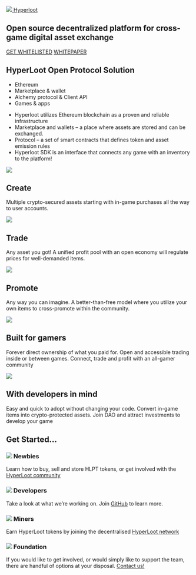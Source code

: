 <section class="section intro">

  [![](assets/logo.svg) Hyperloot](/)

  # Open source decentralized platform for cross-game digital asset exchange

  [GET WHITELISTED](https://goo.gl/forms/nWaCLnXFqjoZSxn02)
  [WHITEPAPER](https://goo.gl/forms/lvrgRCfZNuyEQlCF2)

  <!-- Hyperloot is an open-source platform that turns in-game items into crypto-assets backed by tokens.
  It's build around a proven tech stack utilizing the most proven standards.
  We are creating a gamer community-driven platform
  to interact with developers as a Hyperloot DAO. -->

</section>

<section class="section solution">

  ## HyperLoot Open Protocol Solution
  <!-- Backing in-game items with tradeable tokens, empowering peer-to-peer cross-game trading through a marketplace. -->

  <div class="block layers-3d">

  * Ethereum
  * Marketplace & wallet
  * Alchemy protocol & Client API
  * Games & apps


  </div>
  <div class="block">

  * Hyperloot utilizes Ethereum blockchain as a proven and reliable infrastructure
  * Marketplace and wallets – a place where assets are stored and can be exchanged.
  * Protocol – a set of smart contracts that defines token and asset emission rules
  * Hyperloot SDK is an interface that connects any game with an inventory to  the platform!


  </div>
</section>


<section class="section details">
  <div class="block">

  ![](assets/create.svg)
  ## Create
  Multiple crypto-secured assets starting with in-game purchases all the way to user accounts.

  </div>
  <div class="block">

  ![](assets/trade.svg)
  ## Trade
  Any asset you got! A unified profit pool with an open economy will regulate prices for well-demanded items.

  </div>
  <div class="block">

  ![](assets/promote.svg)
  ## Promote
  Any way you can imagine. A better-than-free model where you utilize your own items to cross-promote within the community.

  </div>
</section>


<section class="section benefits">
<div class="wrapper">
  <div class="block">

  ![](assets/for_gamers.svg)

  ## Built for gamers

  Forever direct ownership of what you paid for. Open and accessible trading inside or between games. Connect, trade and profit with an all-gamer community


  </div>
  <div class="block">

  ![](assets/for_developers.svg)

  ## With developers in mind

  Easy and quick to adopt without changing your code. Convert in-game items into crypto-protected assets. Join DAO and attract investments to develop your game


  </div>
</div>
</section>


<section class="section started">
<div class="wrapper">

## Get Started...

  <div class="block">


  ### ![](assets/newbies.svg) Newbies
  Learn how to buy, sell and store HLPT tokens, or get involved with the [HyperLoot community](https://discord.gg/qEH8PHk) 

  </div>
  <div class="block">

  ### ![](assets/developers.svg) Developers
  Take a look at what we’re working on. Join [GitHub](https://github.com/HyperLootProtocol) to learn more.

  </div>
  <div class="block">

  ### ![](assets/miners.svg) Miners
  Earn HyperLoot tokens by joining the decentralised [HyperLoot network](https://discord.gg/qEH8PHk) 

  </div>
  <div class="block">

  ### ![](assets/founders.svg) Foundation
  If you would like to get involved, or would simply like to support the team, there are handful of options at your disposal. 
  [Contact us!](mailto:alex@hyperloot.com)
  
  </div>
</div>
</section>
